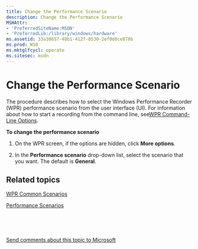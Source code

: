```yaml
---
title: Change the Performance Scenario
description: Change the Performance Scenario
MSHAttr:
- 'PreferredSiteName:MSDN'
- 'PreferredLib:/library/windows/hardware'
ms.assetid: 33a38657-48b1-412f-8530-2ef0d8ce878b
ms.prod: W10
ms.mktglfcycl: operate
ms.sitesec: msdn
---
```


# Change the Performance Scenario


The procedure describes how to select the Windows Performance Recorder (WPR) performance scenario from the user interface (UI). For information about how to start a recording from the command line, see[WPR Command-Line Options](wpr-command-line-options.md).

**To change the performance scenario**

1.  On the WPR screen, if the options are hidden, click **More options**.

2.  In the **Performance scenario** drop-down list, select the scenario that you want. The default is **General**.

## Related topics


[WPR Common Scenarios](windows-performance-recorder-common-scenarios.md)

[Performance Scenarios](performance-scenarios.md)

 

 

[Send comments about this topic to Microsoft](mailto:wsddocfb@microsoft.com?subject=Documentation%20feedback%20%5Bp_wpt\hw_design%5D:%20Change%20the%20Performance%20Scenario%20%20RELEASE:%20%285/3/2016%29&body=%0A%0APRIVACY%20STATEMENT%0A%0AWe%20use%20your%20feedback%20to%20improve%20the%20documentation.%20We%20don't%20use%20your%20email%20address%20for%20any%20other%20purpose,%20and%20we'll%20remove%20your%20email%20address%20from%20our%20system%20after%20the%20issue%20that%20you're%20reporting%20is%20fixed.%20While%20we're%20working%20to%20fix%20this%20issue,%20we%20might%20send%20you%20an%20email%20message%20to%20ask%20for%20more%20info.%20Later,%20we%20might%20also%20send%20you%20an%20email%20message%20to%20let%20you%20know%20that%20we've%20addressed%20your%20feedback.%0A%0AFor%20more%20info%20about%20Microsoft's%20privacy%20policy,%20see%20http://privacy.microsoft.com/default.aspx. "Send comments about this topic to Microsoft")





